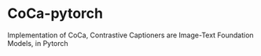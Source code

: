 # CoCa-pytorch
Implementation of CoCa, Contrastive Captioners are Image-Text Foundation Models, in Pytorch
